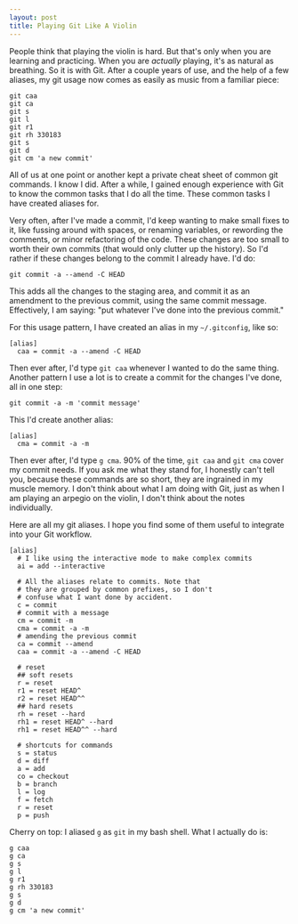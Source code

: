```yaml
---
layout: post
title: Playing Git Like A Violin
---
```


People think that playing the violin is hard. But
that's only when you are learning and
practicing. When you are *actually* playing, it's
as natural as breathing. So it is with Git. After
a couple years of use, and the help of a few
aliases, my git usage now comes as easily as music
from a familiar piece:

    git caa
    git ca
    git s
    git l
    git r1
    git rh 330183
    git s
    git d
    git cm 'a new commit'

All of us at one point or another kept a private
cheat sheet of common git commands. I know I
did. After a while, I gained enough experience
with Git to know the common tasks that I do all
the time. These common tasks I have created
aliases for.

Very often, after I've made a commit, I'd keep
wanting to make small fixes to it, like fussing
around with spaces, or renaming variables, or
rewording the comments, or minor refactoring of
the code. These changes are too small to worth
their own commits (that would only clutter up the
history). So I'd rather if these changes belong to
the commit I already have. I'd do:

    git commit -a --amend -C HEAD

This adds all the changes to the staging area, and
commit it as an amendment to the previous commit,
using the same commit message. Effectively, I am
saying: "put whatever I've done into the previous
commit."

For this usage pattern, I have created an alias in
my `~/.gitconfig`, like so:

    [alias]
      caa = commit -a --amend -C HEAD

Then ever after, I'd type `git caa` whenever I
wanted to do the same thing. Another pattern I use
a lot is to create a commit for the changes I've
done, all in one step:

    git commit -a -m 'commit message'

This I'd create another alias:

    [alias]
      cma = commit -a -m

Then ever after, I'd type `g cma`. 90% of the
time, `git caa` and `git cma` cover my commit
needs. If you ask me what they stand for, I
honestly can't tell you, because these commands
are so short, they are ingrained in my muscle
memory. I don't think about what I am doing with
Git, just as when I am playing an arpegio on the
violin, I don't think about the notes
individually.

Here are all my git aliases. I hope you find some
of them useful to integrate into your Git
workflow.

    [alias]
      # I like using the interactive mode to make complex commits
      ai = add --interactive

      # All the aliases relate to commits. Note that
      # they are grouped by common prefixes, so I don't
      # confuse what I want done by accident.
      c = commit
      # commit with a message
      cm = commit -m
      cma = commit -a -m
      # amending the previous commit
      ca = commit --amend
      caa = commit -a --amend -C HEAD

      # reset
      ## soft resets
      r = reset
      r1 = reset HEAD^
      r2 = reset HEAD^^
      ## hard resets
      rh = reset --hard
      rh1 = reset HEAD^ --hard
      rh1 = reset HEAD^^ --hard

      # shortcuts for commands
      s = status
      d = diff
      a = add
      co = checkout
      b = branch
      l = log
      f = fetch
      r = reset
      p = push
      

Cherry on top: I aliased `g` as `git` in my bash
shell. What I actually do is:

    g caa
    g ca
    g s
    g l
    g r1
    g rh 330183
    g s
    g d
    g cm 'a new commit'

